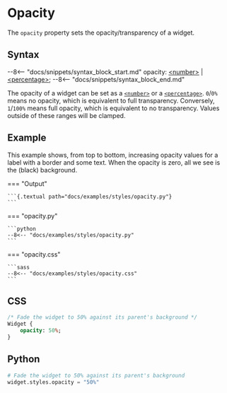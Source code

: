 # Opacity

The `opacity` property sets the opacity/transparency of a widget.

## Syntax

--8<-- "docs/snippets/syntax_block_start.md"
opacity: <a href="../../css_types/number">&lt;number&gt;</a> | <a href="../../css_types/percentage">&lt;percentage&gt;</a>;
--8<-- "docs/snippets/syntax_block_end.md"

The opacity of a widget can be set as a [`<number>`](../css_types/number.md)  or a [`<percentage>`](../css_types/percentage.md).
`0`/`0%` means no opacity, which is equivalent to full transparency.
Conversely, `1`/`100%` means full opacity, which is equivalent to no transparency.
Values outside of these ranges will be clamped.

## Example

This example shows, from top to bottom, increasing opacity values for a label with a border and some text.
When the opacity is zero, all we see is the (black) background.

=== "Output"

    ```{.textual path="docs/examples/styles/opacity.py"}
    ```

=== "opacity.py"

    ```python
    --8<-- "docs/examples/styles/opacity.py"
    ```

=== "opacity.css"

    ```sass
    --8<-- "docs/examples/styles/opacity.css"
    ```

## CSS

```sass
/* Fade the widget to 50% against its parent's background */
Widget {
    opacity: 50%;
}
```

## Python

```python
# Fade the widget to 50% against its parent's background
widget.styles.opacity = "50%"
```
